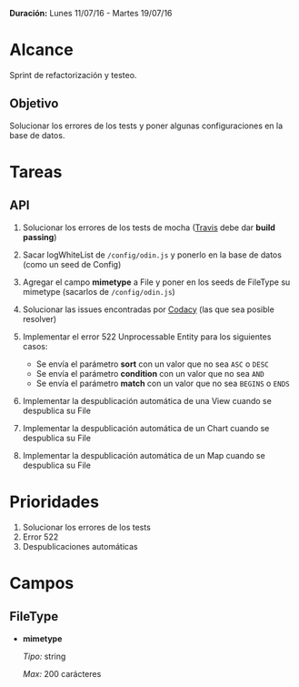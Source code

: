 **Duración:** Lunes 11/07/16 - Martes 19/07/16

# Alcance
Sprint de refactorización y testeo.

## Objetivo
Solucionar los errores de los tests y poner algunas configuraciones en la base de datos.


# Tareas

## API

1. Solucionar los errores de los tests de mocha ([Travis](https://travis-ci.org/gcba-odin/odin) debe dar **build passing**)
2. Sacar logWhiteList de `/config/odin.js` y ponerlo en la base de datos (como un seed de Config)
3. Agregar el campo **mimetype** a File y poner en los seeds de FileType su mimetype (sacarlos de `/config/odin.js`)
4. Solucionar las issues encontradas por [Codacy](https://www.codacy.com/app/ODIN/odin/issues) (las que sea posible resolver)
5. Implementar el error 522 Unprocessable Entity para los siguientes casos:

    - Se envía el parámetro **sort** con un valor que no sea `ASC` o `DESC`
    - Se envía el parámetro **condition** con un valor que no sea `AND`
    - Se envía el parámetro **match** con un valor que no sea `BEGINS` o `ENDS`

6. Implementar la despublicación automática de una View cuando se despublica su File
7. Implementar la despublicación automática de un Chart cuando se despublica su File
8. Implementar la despublicación automática de un Map cuando se despublica su File


# Prioridades

1. Solucionar los errores de los tests
2. Error 522
3. Despublicaciones automáticas


# Campos

## FileType

- **mimetype**

    *Tipo:* string

    *Max:* 200 carácteres